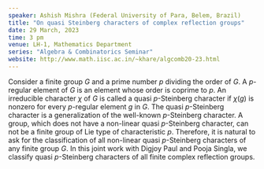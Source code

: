 ```yaml
---
speaker: Ashish Mishra (Federal University of Para, Belem, Brazil)
title: "On quasi Steinberg characters of complex reflection groups"
date: 29 March, 2023
time: 3 pm
venue: LH-1, Mathematics Department
series: "Algebra & Combinatorics Seminar"
website: http://www.math.iisc.ac.in/~khare/algcomb20-23.html
---
```


Consider a finite group $G$ and a prime number $p$ dividing the order of $G$.
A $p$-regular element of $G$ is an element whose order is coprime to $p$. An
irreducible character $\chi$ of $G$  is called a quasi $p$-Steinberg character
if $\chi(g)$ is nonzero for every $p$-regular element $g$ in $G$. The quasi
$p$-Steinberg character is a generalization of the well-known $p$-Steinberg
character.  A group, which does not have a non-linear quasi $p$-Steinberg character,
can not be a finite group of Lie type of characteristic $p$. Therefore, it is
natural to ask for the classification of all non-linear quasi $p$-Steinberg
characters of any finite group $G$. In this joint work with Digjoy Paul and Pooja
Singla, we classify quasi $p$-Steinberg characters of all finite complex reflection
groups.
